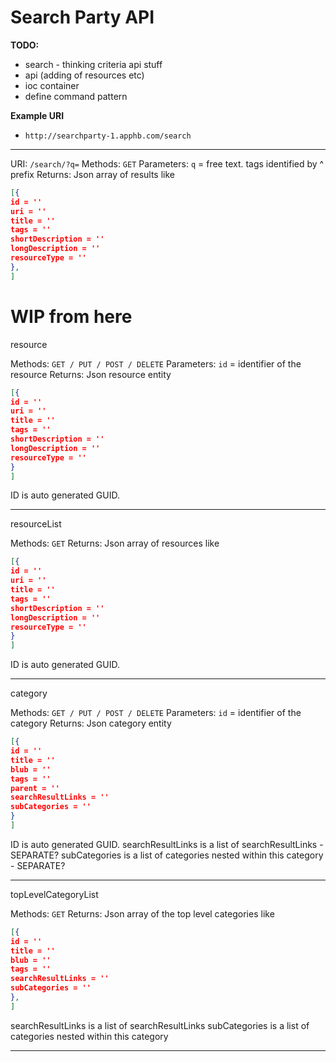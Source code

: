 Search Party API
===

**TODO:**

 - search - thinking criteria api stuff
 - api (adding of resources etc)
 - ioc container
 - define command pattern

**Example URI**
 - ```http://searchparty-1.apphb.com/search```

 ---
URI: ```/search/?q=```
Methods: ```GET```
Parameters: ```q```
 = free text. tags identified by ^ prefix
Returns:
Json array of results like

```json
[{
id = ''
uri = ''
title = ''
tags = ''
shortDescription = ''
longDescription = ''
resourceType = ''
},
]
```


WIP from here
===
resource

Methods: ```GET / PUT / POST / DELETE```
Parameters: ```id```
 = identifier of the resource
Returns:
Json resource entity

```json
[{
id = ''
uri = ''
title = ''
tags = ''
shortDescription = ''
longDescription = ''
resourceType = ''
}
]
```

ID is auto generated GUID.

----------------------------------------------------------
resourceList

Methods: ```GET```
Returns:
Json array of resources like

```json
[{
id = ''
uri = ''
title = ''
tags = ''
shortDescription = ''
longDescription = ''
resourceType = ''
}
]
```

ID is auto generated GUID.

----------------------------------------------------------
category		 

Methods: ```GET / PUT / POST / DELETE```
Parameters: ```id```
 = identifier of the category
Returns:
Json category entity

```json
[{
id = ''
title = ''
blub = ''
tags = ''
parent = ''
searchResultLinks = ''
subCategories = ''
}
]
```

ID is auto generated GUID.
searchResultLinks is a list of searchResultLinks - SEPARATE?
subCategories is a list of categories nested within this category - SEPARATE?

----------------------------------------------------------

topLevelCategoryList	 

Methods: ```GET```
Returns:
Json array of the top level categories like

```json
[{
id = ''
title = ''
blub = ''
tags = ''
searchResultLinks = ''
subCategories = ''
},
]
```

searchResultLinks is a list of searchResultLinks
subCategories is a list of categories nested within this category

----------------------------------------------------------
